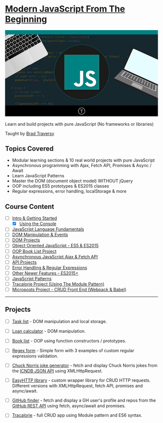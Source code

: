 # [Modern JavaScript From The Beginning](https://www.udemy.com/modern-javascript-from-the-beginning/)

![Image](./01%20Intro%20%20Getting%20Started/Modern-JavaScript-From-The-Beginning.jpg)

Learn and build projects with pure JavaScript (No frameworks or libraries)

Taught by [Brad Traversy](https://www.traversymedia.com/)

## Topics Covered

- Modular learning sections & 10 real world projects with pure JavaScript
- Asynchronous programming with Ajax, Fetch API, Promises & Async / Await
- Learn JavaScript Patterns
- Master the DOM (document object model) WITHOUT jQuery
- OOP including ES5 prototypes & ES2015 classes
- Regular expressions, error handling, localStorage & more

## Course Content

- [ ] [Intro & Getting Started]()
  - [x] [Using the Console](./02%20JavaScript%20Language%20Fundamentals/2_1_project_files/js_sandbox/index.html)
- [ ] [JavaScript Language Fundamentals]()
- [ ] [DOM Manipulation & Events]()
- [ ] [DOM Projects]()
- [ ] [Object Oriented JavaScript - ES5 & ES2015]()
- [ ] [OOP Book List Project]()
- [ ] [Asynchronous JavaScript Ajax & Fetch API]()
- [ ] [API Projects]()
- [ ] [Error Handling & Regular Expressions]()
- [ ] [Other Newer Features - ES2015+]()
- [ ] [JavaScript Patterns]()
- [ ] [Tracalorie Project (Using The Module Pattern)]()
- [ ] [Microposts Project - CRUD Front End (Webpack & Babel)]()

---

## Projects

- [ ] [Task list]() - DOM manipulation and local storage.
- [ ] [Loan calculator]() - DOM manipulation.
- [ ] [Book list]() - OOP using function constructors / prototypes. 
- [ ] [Regex form]() - Simple form with 3 examples of custom regular expressions validation.
  
- [ ] [Chuck Norris joke generator]() - fetch and display Chuck Norris jokes from the [ICNDB JSON API]() using XMLHttpRequest.
  
- [ ] [EasyHTTP library]() - custom wrapper library for CRUD HTTP requests. Different versions with XMLHttpRequest, fetch API, promises and async/await.
  
- [ ] [GitHub finder]() - fetch and display a GH user's profile and repos from the [GitHub REST API]() using fetch, async/await and promises.
  
- [ ] [Tracalorie]() - full CRUD app using Module pattern and ES6 syntax.
